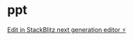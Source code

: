 # ppt

[Edit in StackBlitz next generation editor ⚡️](https://stackblitz.com/~/github.com/diegodemontetech/ppt)